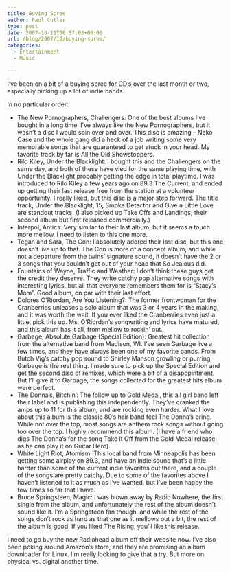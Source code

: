 ```yaml
---
title: Buying Spree
author: Paul Cutler
type: post
date: 2007-10-11T00:57:03+00:00
url: /blog/2007/10/buying-spree/
categories:
  - Entertainment
  - Music

---
```

I&#8217;ve been on a bit of a buying spree for CD&#8217;s over the last month or two, especially picking up a lot of indie bands.

In no particular order:

  * The New Pornographers, Challengers: One of the best albums I&#8217;ve bought in a long time. I&#8217;ve always like the New Pornographers, but it wasn&#8217;t a disc I would spin over and over. This disc is amazing &#8211; Neko Case and the whole gang did a heck of a job writing some very memorable songs that are guaranteed to get stuck in your head. My favorite track by far is All the Old Showstoppers.
  * Rilo Kiley, Under the Blacklight: I bought this and the Challengers on the same day, and both of these have vied for the same playing time, with Under the Blacklight probably getting the edge in total playtime. I was introduced to Rilo Kiley a few years ago on 89.3 The Current, and ended up getting their last release free from the station at a volunteer opportunity. I really liked, but this disc is a major step forward. The title track, Under the Blacklight, 15, Smoke Detector and Give a Little Love are standout tracks. (I also picked up Take Offs and Landings, their second album but first released commercially.)
  * Interpol, Antics: Very similar to their last album, but it seems a touch more mellow. I need to listen to this one more. 
  * Tegan and Sara, The Con: I absolutely adored their last disc, but this one doesn&#8217;t live up to that. The Con is more of a concept album, and while not a departure from the twins&#8217; signature sound, it doesn&#8217;t have the 2 or 3 songs that you couldn&#8217;t get out of your head that So Jealous did.
  * Fountains of Wayne, Traffic and Weather: I don&#8217;t think these guys get the credit they deserve. They write catchy pop alternative songs with interesting lyrics, but all that everyone remembers them for is &#8220;Stacy&#8217;s Mom&#8221;. Good album, on par with their last effort.
  * Dolores O&#8217;Riordan, Are You Listening?: The former frontwoman for the Cranberries unleases a solo album that was 3 or 4 years in the making, and it was worth the wait. If you ever liked the Cranberries even just a little, pick this up. Ms. O&#8217;Riordan&#8217;s songwriting and lyrics have matured, and this album has it all, from mellow to rockin&#8217; out.
  * Garbage, Absolute Garbage (Special Edition): Greatest hit collection from the alternative band from Madison, WI. I&#8217;ve seen Garbage live a few times, and they have always been one of my favorite bands. From Butch Vig&#8217;s catchy pop sound to Shirley Manson growling or purring, Garbage is the real thing. I made sure to pick up the Special Edition and get the second disc of remixes, which were a bit of a disapopintment. But I&#8217;ll give it to Garbage, the songs collected for the greatest hits album were perfect.
  * The Donna&#8217;s, Bitchin&#8217;: The follow up to Gold Medal, this all girl band left their label and is publishing this independently. They&#8217;ve cranked the amps up to 11 for this album, and are rocking even harder. What I love about this album is the classic 80&#8217;s hair band feel The Donna&#8217;s bring. While not over the top, most songs are anthem rock songs without going too over the top. I highly recommend this album. (I have a friend who digs The Donna&#8217;s for the song Take it Off from the Gold Medal release, as he can play it on Guitar Hero).
  * White Light Riot, Atomism: This local band from Minneapolis has been getting some airplay on 89.3, and have an indie sound that&#8217;s a little harder than some of the current indie favorites out there, and a couple of the songs are pretty catchy. Due to some of the favorites above I haven&#8217;t listened to it as much as I&#8217;ve wanted, but I&#8217;ve been happy the few times so far that I have.
  * Bruce Springsteen, Magic: I was blown away by Radio Nowhere, the first single from the album, and unfortunately the rest of the album doesn&#8217;t sound like it. I&#8217;m a Springsteen fan though, and while the rest of the songs don&#8217;t rock as hard as that one as it mellows out a bit, the rest of the album is good. If you liked The Rising, you&#8217;ll like this release.

I need to go buy the new Radiohead album off their website now. I&#8217;ve also been poking around Amazon&#8217;s store, and they are promising an album downloader for Linux. I&#8217;m really looking to give that a try. But more on physical vs. digital another time.